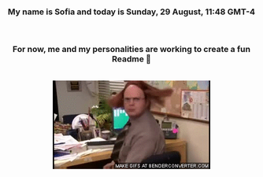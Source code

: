 


<div align="center">
<h3 >My name is Sofia and today is Sunday, 29 August, 11:48 GMT-4</h3><br>
<h3 >For now, me and my personalities are working to create a fun Readme 👋
</h3><br>
<img src='img/dwight.gif' alt='working...'/>
</div>
